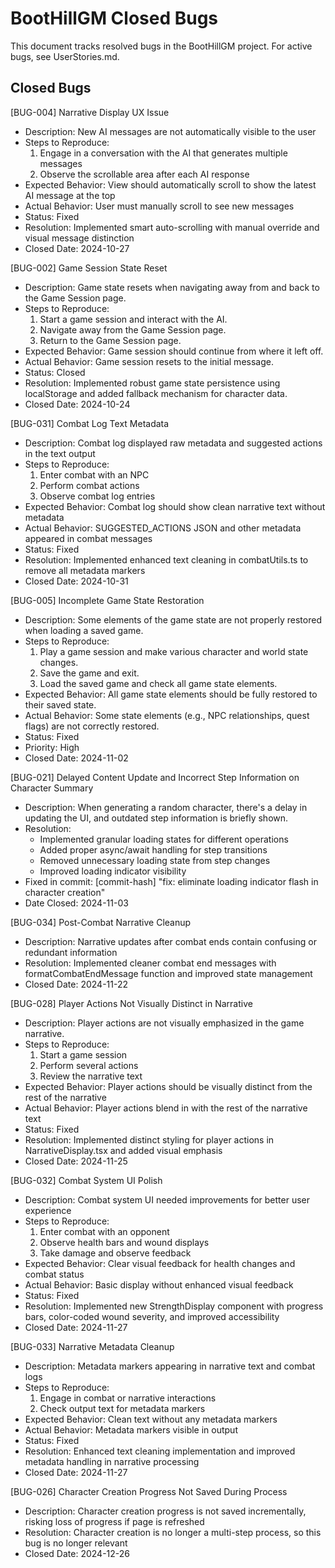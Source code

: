 # BootHillGM Closed Bugs

This document tracks resolved bugs in the BootHillGM project. For active bugs, see UserStories.md.

## Closed Bugs

[BUG-004] Narrative Display UX Issue
- Description: New AI messages are not automatically visible to the user
- Steps to Reproduce: 
  1. Engage in a conversation with the AI that generates multiple messages
  2. Observe the scrollable area after each AI response
- Expected Behavior: View should automatically scroll to show the latest AI message at the top
- Actual Behavior: User must manually scroll to see new messages
- Status: Fixed
- Resolution: Implemented smart auto-scrolling with manual override and visual message distinction
- Closed Date: 2024-10-27

[BUG-002] Game Session State Reset
- Description: Game state resets when navigating away from and back to the Game Session page.
- Steps to Reproduce:
  1. Start a game session and interact with the AI.
  2. Navigate away from the Game Session page.
  3. Return to the Game Session page.
- Expected Behavior: Game session should continue from where it left off.
- Actual Behavior: Game session resets to the initial message.
- Status: Closed
- Resolution: Implemented robust game state persistence using localStorage and added fallback mechanism for character data.
- Closed Date: 2024-10-24

[BUG-031] Combat Log Text Metadata
- Description: Combat log displayed raw metadata and suggested actions in the text output
- Steps to Reproduce:
  1. Enter combat with an NPC
  2. Perform combat actions
  3. Observe combat log entries
- Expected Behavior: Combat log should show clean narrative text without metadata
- Actual Behavior: SUGGESTED_ACTIONS JSON and other metadata appeared in combat messages
- Status: Fixed
- Resolution: Implemented enhanced text cleaning in combatUtils.ts to remove all metadata markers
- Closed Date: 2024-10-31

[BUG-005] Incomplete Game State Restoration
- Description: Some elements of the game state are not properly restored when loading a saved game.
- Steps to Reproduce: 
  1. Play a game session and make various character and world state changes.
  2. Save the game and exit.
  3. Load the saved game and check all game state elements.
- Expected Behavior: All game state elements should be fully restored to their saved state.
- Actual Behavior: Some state elements (e.g., NPC relationships, quest flags) are not correctly restored.
- Status: Fixed
- Priority: High
- Closed Date: 2024-11-02

[BUG-021] Delayed Content Update and Incorrect Step Information on Character Summary
  - Description: When generating a random character, there's a delay in updating the UI, and outdated step information is briefly shown.
  - Resolution: 
    - Implemented granular loading states for different operations
    - Added proper async/await handling for step transitions
    - Removed unnecessary loading state from step changes
    - Improved loading indicator visibility
  - Fixed in commit: [commit-hash] "fix: eliminate loading indicator flash in character creation"
  - Date Closed: 2024-11-03

[BUG-034] Post-Combat Narrative Cleanup
- Description: Narrative updates after combat ends contain confusing or redundant information
- Resolution: Implemented cleaner combat end messages with formatCombatEndMessage function and improved state management
- Closed Date: 2024-11-22

[BUG-028] Player Actions Not Visually Distinct in Narrative
- Description: Player actions are not visually emphasized in the game narrative.
- Steps to Reproduce: 
  1. Start a game session
  2. Perform several actions
  3. Review the narrative text
- Expected Behavior: Player actions should be visually distinct from the rest of the narrative
- Actual Behavior: Player actions blend in with the rest of the narrative text
- Status: Fixed
- Resolution: Implemented distinct styling for player actions in NarrativeDisplay.tsx and added visual emphasis
- Closed Date: 2024-11-25

[BUG-032] Combat System UI Polish
- Description: Combat system UI needed improvements for better user experience
- Steps to Reproduce:
  1. Enter combat with an opponent
  2. Observe health bars and wound displays
  3. Take damage and observe feedback
- Expected Behavior: Clear visual feedback for health changes and combat status
- Actual Behavior: Basic display without enhanced visual feedback
- Status: Fixed
- Resolution: Implemented new StrengthDisplay component with progress bars, color-coded wound severity, and improved accessibility
- Closed Date: 2024-11-27

[BUG-033] Narrative Metadata Cleanup
- Description: Metadata markers appearing in narrative text and combat logs
- Steps to Reproduce:
  1. Engage in combat or narrative interactions
  2. Check output text for metadata markers
- Expected Behavior: Clean text without any metadata markers
- Actual Behavior: Metadata markers visible in output
- Status: Fixed
- Resolution: Enhanced text cleaning implementation and improved metadata handling in narrative processing
- Closed Date: 2024-11-27

[BUG-026] Character Creation Progress Not Saved During Process
  - Description: Character creation progress is not saved incrementally, risking loss of progress if page is refreshed
  - Resolution: Character creation is no longer a multi-step process, so this bug is no longer relevant
  - Closed Date: 2024-12-26
